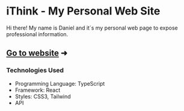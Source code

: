 # iThink - My Personal Web Site

Hi there! My name is Daniel and it´s my personal web page to expose professional information.

## [Go to website](http://ithink.com.mx) &#x279c;

### Technologies Used

- Programming Language: TypeScript
- Framework: React
- Styles: CSS3, Tailwind
- API
